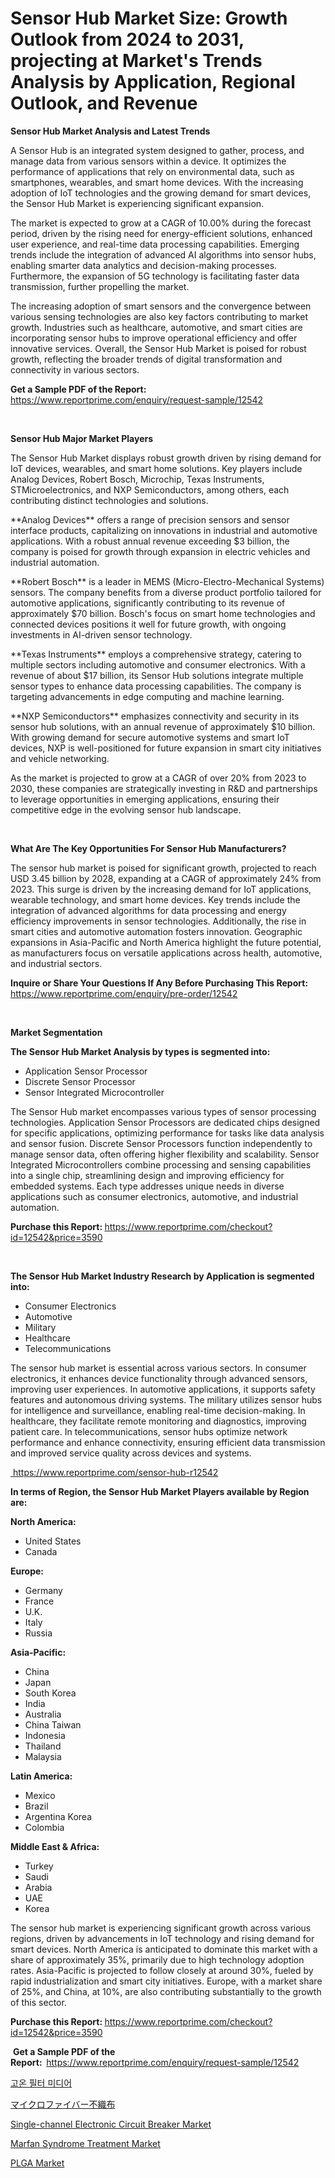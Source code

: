 <p><h1>Sensor Hub Market Size: Growth Outlook from 2024 to 2031, projecting at Market's Trends Analysis by Application, Regional Outlook, and Revenue</h1></p><p><strong>Sensor Hub Market Analysis and Latest Trends</strong></p>
<p><p>A Sensor Hub is an integrated system designed to gather, process, and manage data from various sensors within a device. It optimizes the performance of applications that rely on environmental data, such as smartphones, wearables, and smart home devices. With the increasing adoption of IoT technologies and the growing demand for smart devices, the Sensor Hub Market is experiencing significant expansion.</p><p>The market is expected to grow at a CAGR of 10.00% during the forecast period, driven by the rising need for energy-efficient solutions, enhanced user experience, and real-time data processing capabilities. Emerging trends include the integration of advanced AI algorithms into sensor hubs, enabling smarter data analytics and decision-making processes. Furthermore, the expansion of 5G technology is facilitating faster data transmission, further propelling the market.</p><p>The increasing adoption of smart sensors and the convergence between various sensing technologies are also key factors contributing to market growth. Industries such as healthcare, automotive, and smart cities are incorporating sensor hubs to improve operational efficiency and offer innovative services. Overall, the Sensor Hub Market is poised for robust growth, reflecting the broader trends of digital transformation and connectivity in various sectors.</p></p>
<p><strong>Get a Sample PDF of the Report:&nbsp;</strong> <a href="https://www.reportprime.com/enquiry/request-sample/12542">https://www.reportprime.com/enquiry/request-sample/12542</a></p>
<p>&nbsp;</p>
<p><strong>Sensor Hub Major Market Players</strong></p>
<p><p>The Sensor Hub Market displays robust growth driven by rising demand for IoT devices, wearables, and smart home solutions. Key players include Analog Devices, Robert Bosch, Microchip, Texas Instruments, STMicroelectronics, and NXP Semiconductors, among others, each contributing distinct technologies and solutions.</p><p>**Analog Devices** offers a range of precision sensors and sensor interface products, capitalizing on innovations in industrial and automotive applications. With a robust annual revenue exceeding $3 billion, the company is poised for growth through expansion in electric vehicles and industrial automation.</p><p>**Robert Bosch** is a leader in MEMS (Micro-Electro-Mechanical Systems) sensors. The company benefits from a diverse product portfolio tailored for automotive applications, significantly contributing to its revenue of approximately $70 billion. Bosch's focus on smart home technologies and connected devices positions it well for future growth, with ongoing investments in AI-driven sensor technology.</p><p>**Texas Instruments** employs a comprehensive strategy, catering to multiple sectors including automotive and consumer electronics. With a revenue of about $17 billion, its Sensor Hub solutions integrate multiple sensor types to enhance data processing capabilities. The company is targeting advancements in edge computing and machine learning.</p><p>**NXP Semiconductors** emphasizes connectivity and security in its sensor hub solutions, with an annual revenue of approximately $10 billion. With growing demand for secure automotive systems and smart IoT devices, NXP is well-positioned for future expansion in smart city initiatives and vehicle networking.</p><p>As the market is projected to grow at a CAGR of over 20% from 2023 to 2030, these companies are strategically investing in R&D and partnerships to leverage opportunities in emerging applications, ensuring their competitive edge in the evolving sensor hub landscape.</p></p>
<p>&nbsp;</p>
<p><strong>What Are The Key Opportunities For Sensor Hub Manufacturers?</strong></p>
<p><p>The sensor hub market is poised for significant growth, projected to reach USD 3.45 billion by 2028, expanding at a CAGR of approximately 24% from 2023. This surge is driven by the increasing demand for IoT applications, wearable technology, and smart home devices. Key trends include the integration of advanced algorithms for data processing and energy efficiency improvements in sensor technologies. Additionally, the rise in smart cities and automotive automation fosters innovation. Geographic expansions in Asia-Pacific and North America highlight the future potential, as manufacturers focus on versatile applications across health, automotive, and industrial sectors.</p></p>
<p><strong>Inquire or Share Your Questions If Any Before Purchasing This Report:</strong> <a href="https://www.reportprime.com/enquiry/pre-order/12542">https://www.reportprime.com/enquiry/pre-order/12542</a></p>
<p>&nbsp;</p>
<p><strong>Market Segmentation</strong></p>
<p><strong>The Sensor Hub Market Analysis by types is segmented into:</strong></p>
<p><ul><li>Application Sensor Processor</li><li>Discrete Sensor Processor</li><li>Sensor Integrated Microcontroller</li></ul></p>
<p><p>The Sensor Hub market encompasses various types of sensor processing technologies. Application Sensor Processors are dedicated chips designed for specific applications, optimizing performance for tasks like data analysis and sensor fusion. Discrete Sensor Processors function independently to manage sensor data, often offering higher flexibility and scalability. Sensor Integrated Microcontrollers combine processing and sensing capabilities into a single chip, streamlining design and improving efficiency for embedded systems. Each type addresses unique needs in diverse applications such as consumer electronics, automotive, and industrial automation.</p></p>
<p><strong>Purchase this Report:&nbsp;</strong><a href="https://www.reportprime.com/checkout?id=12542&price=3590">https://www.reportprime.com/checkout?id=12542&price=3590</a></p>
<p>&nbsp;</p>
<p><strong>The Sensor Hub Market Industry Research by Application is segmented into:</strong></p>
<p><ul><li>Consumer Electronics</li><li>Automotive</li><li>Military</li><li>Healthcare</li><li>Telecommunications</li></ul></p>
<p><p>The sensor hub market is essential across various sectors. In consumer electronics, it enhances device functionality through advanced sensors, improving user experiences. In automotive applications, it supports safety features and autonomous driving systems. The military utilizes sensor hubs for intelligence and surveillance, enabling real-time decision-making. In healthcare, they facilitate remote monitoring and diagnostics, improving patient care. In telecommunications, sensor hubs optimize network performance and enhance connectivity, ensuring efficient data transmission and improved service quality across devices and systems.</p></p>
<p><a href="https://www.reportprime.com/sensor-hub-r12542">&nbsp;https://www.reportprime.com/sensor-hub-r12542</a></p>
<p><strong>In terms of Region, the Sensor Hub Market Players available by Region are:</strong></p>
<p>
    <p> <strong> North America: </strong>
        <ul>
            <li>United States</li>
            <li>Canada</li>
        </ul>
        </p> 
    <p> <strong> Europe: </strong>
        <ul>
            <li>Germany</li>
            <li>France</li>
            <li>U.K.</li>
            <li>Italy</li>
            <li>Russia</li>
        </ul>
        </p> 
    <p> <strong> Asia-Pacific: </strong>
        <ul>
            <li>China</li>
            <li>Japan</li>
            <li>South Korea</li>
            <li>India</li>
            <li>Australia</li>
            <li>China Taiwan</li>
            <li>Indonesia</li>
            <li>Thailand</li>
            <li>Malaysia</li>
        </ul>
        </p> 
    <p> <strong> Latin America: </strong>
        <ul>
            <li>Mexico</li>
            <li>Brazil</li>
            <li>Argentina Korea</li>
            <li>Colombia</li>
        </ul>
        </p> 
    <p> <strong> Middle East & Africa: </strong>
        <ul>
            <li>Turkey</li>
            <li>Saudi</li>
            <li>Arabia</li>
            <li>UAE</li>
            <li>Korea</li>
        </ul>
    </p>
    </p>
<p><p>The sensor hub market is experiencing significant growth across various regions, driven by advancements in IoT technology and rising demand for smart devices. North America is anticipated to dominate this market with a share of approximately 35%, primarily due to high technology adoption rates. Asia-Pacific is projected to follow closely at around 30%, fueled by rapid industrialization and smart city initiatives. Europe, with a market share of 25%, and China, at 10%, are also contributing substantially to the growth of this sector.</p></p>
<p><strong>Purchase this Report: </strong><a href="https://www.reportprime.com/checkout?id=12542&price=3590">https://www.reportprime.com/checkout?id=12542&price=3590</a></p>
<p>&nbsp;<strong>Get a Sample PDF of the Report:&nbsp;&nbsp;</strong><a href="https://www.reportprime.com/enquiry/request-sample/12542">https://www.reportprime.com/enquiry/request-sample/12542</a></p>
<p><strong></strong></p>
<p><p><a href="https://medium.com/@daniamha96_85754/%EA%B3%A0%EC%98%A8-%ED%95%84%ED%84%B0-%EB%A7%A4%EC%B2%B4-%EC%8B%9C%EC%9E%A5%EC%9D%98-%EC%83%88%EB%A1%9C%EC%9A%B4-%EA%B8%B0%ED%9A%8C-2024%EB%85%84%EB%B6%80%ED%84%B0-2031%EB%85%84%EA%B9%8C%EC%A7%80-%ED%88%AC%EC%9E%90%EC%9E%90-%EB%B0%8F-%EC%9D%B4%ED%95%B4%EA%B4%80%EA%B3%84%EC%9E%90%EB%A5%BC-%EC%9C%84%ED%95%9C-%EC%8B%9C%EC%9E%A5-%EB%B6%84%EC%84%9D-%EC%98%88%EC%B8%A1-f71d6fb6de87">고온 필터 미디어</a></p><p><a href="https://medium.com/@georgeannauce/2024%E5%B9%B4%E3%81%8B%E3%82%892031%E5%B9%B4%E3%81%AB%E3%81%8B%E3%81%91%E3%81%A6%E5%B9%B4%E5%B9%B3%E5%9D%87%E6%88%90%E9%95%B7%E7%8E%87-cagr-13-9-%E3%81%A7%E6%8B%A1%E5%A4%A7%E3%81%99%E3%82%8B%E3%83%9E%E3%82%A4%E3%82%AF%E3%83%AD%E3%83%95%E3%82%A1%E3%82%A4%E3%83%90%E3%83%BC%E4%B8%8D%E7%B9%94%E5%B8%83%E5%B8%82%E5%A0%B4%E3%81%AE%E6%B4%9E%E5%AF%9F-a8eaf551e099">マイクロファイバー不織布</a></p><p><a href="https://issuu.com/reportprime-2/docs/single-channel-electronic-circuit-b_9f14a569808890">Single-channel Electronic Circuit Breaker Market</a></p><p><a href="https://medium.com/@kstephensonlo/marfan-syndrome-treatment-market-size-growth-trends-statistics-forecasts-2024-2031-2521e89b464f">Marfan Syndrome Treatment Market</a></p><p><a href="https://www.linkedin.com/pulse/comprehensive-look-product-type-plga-5050plga-6535plga-w0nue?trackingId=%2FxaIyH%2ByRf%2BODQlSYIk6Pw%3D%3D">PLGA Market</a></p></p>